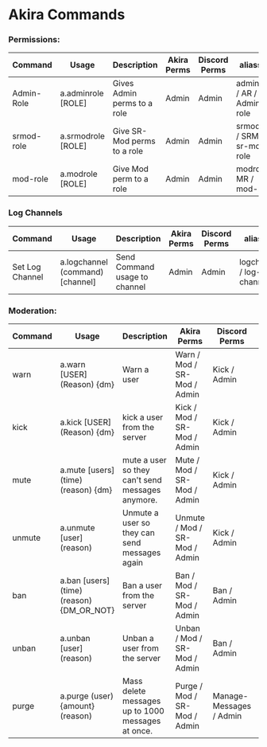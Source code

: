 # Akira Commands
### Permissions:
Command | Usage | Description | Akira Perms | Discord Perms | aliasses
----|----|----|----|----|----
Admin-Role | a.adminrole [ROLE] | Gives Admin perms to a role | Admin | Admin | adminrole / AR / Admin-role
srmod-role | a.srmodrole [ROLE] | Give SR-Mod perms to a role | Admin | Admin | srmodrole / SRMR / sr-mod-role
mod-role | a.modrole [ROLE] | Give Mod perm to a role | Admin | Admin | modrole / MR / mod-role

### Log Channels
Command | Usage | Description | Akira Perms | Discord Perms | aliasses
----|----|----|----|----|----
Set Log Channel | a.logchannel (command) [channel] | Send Command usage to channel | Admin | Admin | logchannel / log-channel 

### Moderation:
Command | Usage | Description | Akira Perms | Discord Perms | aliasses
----|----|----|----|----|----
warn | a.warn [USER] (Reason) {dm} | Warn a user |  Warn / Mod / SR-Mod / Admin |  Kick / Admin | warn
kick | a.kick [USER] (Reason) {dm}   | kick a user from the server | Kick / Mod / SR-Mod / Admin | Kick / Admin | kick / remove / send-away / sendaway
mute | a.mute [users] (time) (reason) {dm} | mute a user so they can't send messages anymore. | Mute / Mod / SR-Mod / Admin | Kick / Admin | mute / timeout / time-out
unmute | a.unmute [user] (reason) | Unmute a user so they can send messages again | Unmute / Mod / SR-Mod / Admin | Kick / Admin | unmute / un-mute / untimeout 
ban | a.ban [users] (time) (reason) {DM_OR_NOT} | Ban a user from the server | Ban / Mod / SR-Mod / Admin | Ban / Admin | ban
unban | a.unban [user] (reason) | Unban a user from the server | Unban / Mod / SR-Mod / Admin | Ban / Admin | unban
purge | a.purge (user) {amount} (reason) | Mass delete messages up to 1000 messages at once. | Purge / Mod / SR-Mod / Admin | Manage-Messages / Admin | clear / clean / delete
